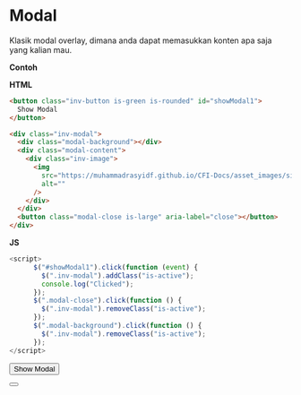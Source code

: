 # Modal

Klasik modal overlay, dimana anda dapat memasukkan konten apa saja yang kalian mau.

**Contoh**

**HTML**

```html
<button class="inv-button is-green is-rounded" id="showModal1">
  Show Modal
</button>

<div class="inv-modal">
  <div class="modal-background"></div>
  <div class="modal-content">
    <div class="inv-image">
      <img
        src="https://muhammadrasyidf.github.io/CFI-Docs/asset_images/simpelin_bg.png"
        alt=""
      />
    </div>
  </div>
  <button class="modal-close is-large" aria-label="close"></button>
</div>
```

**JS**

```js
<script>
      $("#showModal1").click(function (event) {
        $(".inv-modal").addClass("is-active");
        console.log("Clicked");
      });
      $(".modal-close").click(function () {
        $(".inv-modal").removeClass("is-active");
      });
      $(".modal-background").click(function () {
        $(".inv-modal").removeClass("is-active");
      });
</script>
```

<button class="inv-button is-green is-rounded" id="showModal1">Show Modal</button>

<div class="inv-modal">
      <div class="modal-background"></div>
      <div class="modal-content">
        <div class="inv-image">
          <img
            src="https://muhammadrasyidf.github.io/CFI-Docs/asset_images/simpelin_bg.png"
            alt=""
          />
        </div>
      </div>
      <button class="modal-close is-large" aria-label="close"></button>
</div>

<script>
      $("#showModal1").click(function (event) {
        $(".inv-modal").addClass("is-active");
        console.log("Clicked");
      });
      $(".modal-close").click(function () {
        $(".inv-modal").removeClass("is-active");
      });
      $(".modal-background").click(function () {
        $(".inv-modal").removeClass("is-active");
      });
</script>
